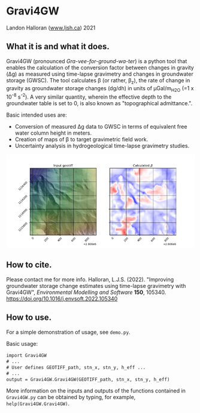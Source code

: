 # Gravi4GW
Landon Halloran (www.ljsh.ca) 2021

## What it is and what it does.
Gravi4GW (pronounced *Gra-vee-for-ground-wa-ter*) is a python tool that enables the calculation of the conversion factor between changes in gravity (&Delta;g) as measured using time-lapse gravimetry and changes in groundwater storage (GWSC). The tool calculates &beta; (or rather, &beta;<sub>z</sub>), the rate of change in gravity as groundwater storage changes (dg/dh) in units of &mu;Gal/m<sub>H2O</sub> (=1 x 10<sup>-8</sup> s<sup>-2</sup>). A very similar quantity, wherein the effective depth to the groundwater table is set to 0, is also known as "topographical admittance.".

Basic intended uses are:
- Conversion of measured &Delta;g data to GWSC in terms of equivalent free water column height in meters.
- Creation of maps of &beta; to target gravimetric field work.
- Uncertainty analysis in hydrogeological time-lapse gravimetry studies.

![](/Output/example_output_fig.png "Example output")

## How to cite.
Please contact me for more info.
Halloran, L.J.S. (2022). "Improving groundwater storage change estimates using time-lapse gravimetry with Gravi4GW", *Environmental Modelling and Software* **150**, 105340. https://doi.org/10.1016/j.envsoft.2022.105340

## How to use. 
For a simple demonstration of usage, see `demo.py`.

Basic usage:
```
import Gravi4GW
# ...
# User defines GEOTIFF_path, stn_x, stn_y, h_eff ...
# ...
output = Gravi4GW.Gravi4GW(GEOTIFF_path, stn_x, stn_y, h_eff)
```

More information on the inputs and outputs of the functions contained in `Gravi4GW.py` can be obtained by typing, for example, `help(Gravi4GW.Gravi4GW)`.
